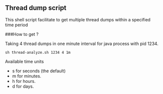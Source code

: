 ## Thread dump script

This shell script facilitate to get multiple thread dumps within a specified time period

###How to get ?

Taking 4 thread dumps in one minute interval for java process with pid 1234.
```
sh thread-analyze.sh 1234 4 1m
```

Available time units

- s for seconds (the default)
- m for minutes.
- h for hours.
- d for days.